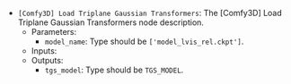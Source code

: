 - `[Comfy3D] Load Triplane Gaussian Transformers`: The [Comfy3D] Load Triplane Gaussian Transformers node description.
    - Parameters:
        - `model_name`: Type should be `['model_lvis_rel.ckpt']`.
    - Inputs:
    - Outputs:
        - `tgs_model`: Type should be `TGS_MODEL`.
